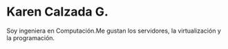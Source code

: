 # Karen Calzada G.
Soy ingeniera en Computación.Me gustan los servidores, la virtualización y la programación.
